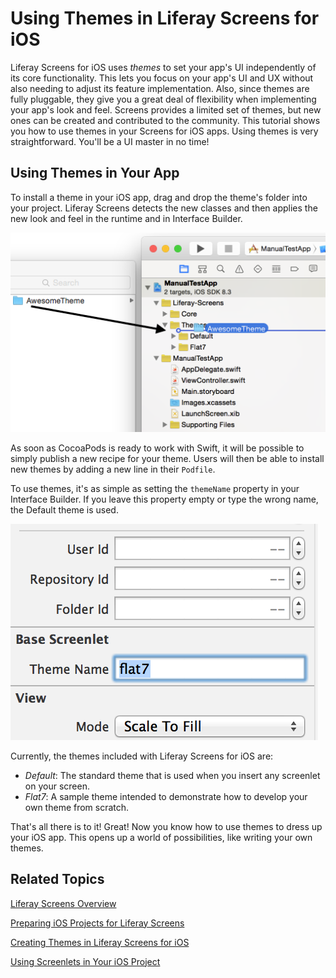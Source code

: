 # Using Themes in Liferay Screens for iOS [](id=using-themes-in-liferay-screens-for-ios)

Liferay Screens for iOS uses *themes* to set your app's UI independently of 
its core functionality. This lets you focus on your app's UI and UX without also 
needing to adjust its feature implementation. Also, since themes are fully 
pluggable, they give you a great deal of flexibility when implementing your 
app's look and feel. Screens provides a limited set of themes, but new ones can 
be created and contributed to the community. This tutorial shows you how to use 
themes in your Screens for iOS apps. Using themes is very straightforward. 
You'll be a UI master in no time! 

## Using Themes in Your App [](id=using-themes-in-your-app)

To install a theme in your iOS app, drag and drop the theme's folder into your 
project. Liferay Screens detects the new classes and then applies the new look 
and feel in the runtime and in Interface Builder. 

![Figure !: Installing the Flat7 theme in an XCode project.](../../images/screens-ios-xcode-install-theme.png)

As soon as CocoaPods is ready to work with Swift, it will be possible to simply 
publish a new recipe for your theme. Users will then be able to install new 
themes by adding a new line in their `Podfile`. 

To use themes, it's as simple as setting the `themeName` property in your 
Interface Builder. If you leave this property empty or type the wrong name, the 
Default theme is used. 

![Figure 1: The `themeName` property in Interface Builder.](../../images/screens-ios-themes-property.png)

Currently, the themes included with Liferay Screens for iOS are:

- *Default*: The standard theme that is used when you insert any screenlet on 
  your screen.
- *Flat7*: A sample theme intended to demonstrate how to develop your own theme 
  from scratch.

That's all there is to it! Great! Now you know how to use themes to dress up 
your iOS app. This opens up a world of possibilities, like writing your own 
themes. 

## Related Topics [](id=related-topics)

[Liferay Screens Overview](/tutorials/-/knowledge_base/6-2/liferay-screens-overview)

[Preparing iOS Projects for Liferay Screens](/tutorials/-/knowledge_base/6-2/preparing-ios-projects-for-liferay-screens)

[Creating Themes in Liferay Screens for iOS](/tutorials/-/knowledge_base/6-2/creating-themes-in-liferay-screens-for-ios)

[Using Screenlets in Your iOS Project](/tutorials/-/knowledge_base/6-2/using-screenlets-in-your-ios-project)
